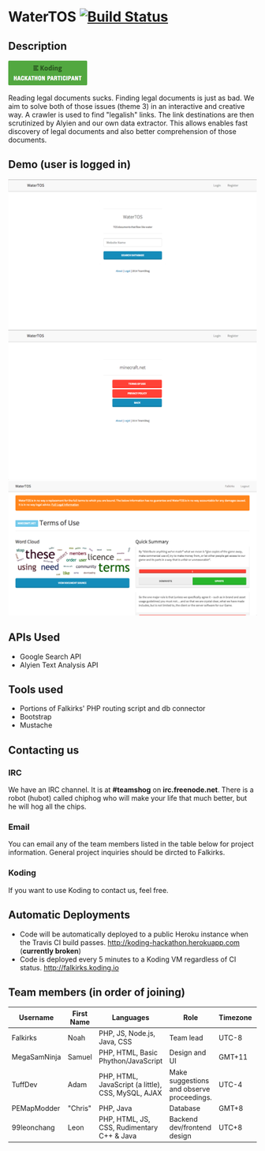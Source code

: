 WaterTOS [![Build Status](https://travis-ci.org/Falkirks/TeamShog.svg)](https://travis-ci.org/Falkirks/TeamShog/builds)
=========
## Description
[![Koding Hackathon](/assets/badge.png?raw=true "Koding Hackathon")](https://koding.com/Hackathon)

Reading legal documents sucks. Finding legal documents is just as bad. We aim to solve both of those issues (theme 3) in an interactive and creative way. A crawler is used to find "legalish" links. The link destinations are then scrutinized by Alyien and our own data extractor. This allows enables fast discovery of legal documents and also better comprehension of those documents. 
## Demo (user is logged in)
![1](/assets/screenshot1.png?raw=true "Koding Hackathon")
![2](/assets/screenshot2.png?raw=true "Koding Hackathon")
![3](/assets/screenshot3.png?raw=true "Koding Hackathon")

## APIs Used
* Google Search API
* Alyien Text Analysis API

## Tools used
* Portions of Falkirks' PHP routing script and db connector
* Bootstrap
* Mustache

## Contacting us
### IRC
We have an IRC channel. It is at **#teamshog** on **irc.freenode.net**. There is a robot (hubot) called chiphog who will make your life that much better, but he will hog all the chips.
### Email
You can email any of the team members listed in the table below for project information. General project inquiries should be dircted to Falkirks.
### Koding
If you want to use Koding to contact us, feel free. 

## Automatic Deployments
* Code will be automatically deployed to a public Heroku instance when the Travis CI build passes. http://koding-hackathon.herokuapp.com (**currently broken**)
* Code is deployed every 5 minutes to a Koding VM regardless of CI status. http://falkirks.koding.io

## Team members (in order of joining)

| Username | First Name |  Languages | Role | Timezone | Email |
| -------- | ---------- | ---------- | ---- | -------- | ----- |
| Falkirks | Noah | PHP, JS, Node.js, Java, CSS | Team lead | UTC-8 | me@falkirks.com |
| MegaSamNinja | Samuel | PHP, HTML, Basic Phython/JavaScript | Design and UI | GMT+11 | Samuel_ipad2@hotmail.com |
| TuffDev | Adam  | PHP, HTML, JavaScript (a little), CSS, MySQL, AJAX | Make suggestions and observe proceedings. | UTC-4 | cooladam98@gmail.com |
| PEMapModder | "Chris" | PHP, Java | Database | GMT+8 | pemapmodder1970@gmail.com |
| 99leonchang | Leon | PHP, HTML, JS, CSS, Rudimentary C++ & Java | Backend dev/frontend design | UTC+8 | 99leonchang@gmail.com |
